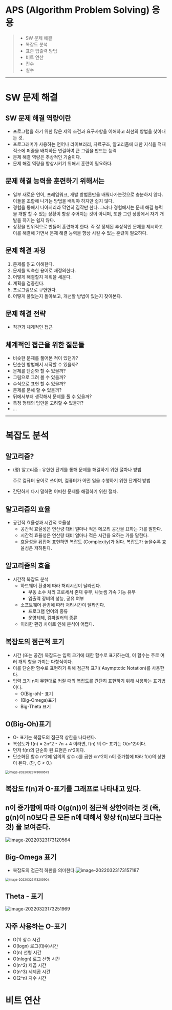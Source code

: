 # APS (Algorithm Problem Solving) 응용 

>
>
>- SW 문제 해결
>- 복잡도 분석
>- 표준 입출력 방법
>- 비트 연산
>- 진수
>- 실수

<hr>

# **SW 문제 해결**

## SW 문제 해결 역량이란

- 프로그램을 하기 위한 많은 제약 조건과 요구사항을 이해하고 최선의 방법을 찾아내는 것.
- 프로그래머가 사용하는 언어나 라이브러리, 자료구조, 알고리즘에 대한 지식을 적재 적소에 퍼즐을 배치하든 연결하여 큰 그림을 만드는 능력
- 문제 해결 역량은 추상적인 기술이다. 
- 문제 해결 역량을 향상시키기 위해서 훈련이 필요하다.

## 문제 해결 능력을 훈련하기 위해서는

- 일부 새로운 언어, 프레임워크, 개발 방법론만을 배워나가는것으로 충분하지 않다. 이들을 조합해 나가는 방법을 배워야 하지만 쉽지 않다.
- 경험을 통해서 나아지리라 막연히 짐작만 한다. 그러나 경험에서는 문제 해결 능력을 개발 할 수 있는 상황이 항상 주어지는 것이 아니며, 또한 그런 상황에서 자기 개발을 하기는 쉽지 않다.
- 상황을 인위적으로 만들어 훈련해야 한다. 즉 잘 정제된 추상적인 문제를 제시하고 이를 해결해 가면서 문제 해결 능력을 향상 시킬 수 있는 훈련이 필요하다.

## 문제 해결 과정

1. 문제를 읽고 이해한다.
2. 문제를 익숙한 용어로 재정의한다.
3. 어떻게 해결할지 계획을 세운다.
4. 계획을 검증한다.
5. 프로그램으로 구현한다.
6. 어떻게 풀었는지 돌아보고, 개선할 방법이 있는지 찾아본다.

## 문제 해결 전략

- 직관과 체계적인 접근

## 체계적인 접근을 위한 질문들

- 비슷한 문제를 풀어본 적이 있던가?
- 단순한 방법에서 시작할 수 있을까?
- 문제를 단순화 할 수 있을까?
- 그림으로 그려 볼 수 있을까?
- 수식으로 표현 할 수 있을까?
- 문제를 분해 할 수 있을까?
- 뒤에서부터 생각해서 문제를 풀 수 있을까?
- 특정 형태의 답만을 고려할 수 있을까?
- ...

<hr>

# **복잡도 분석**

## 알고리즘?

- (명) 알고리즘 : 유한한 단계를 통해 문제를 해결하기 위한 절차나 방법

    주로 컴퓨터 용어로 쓰이며, 컴퓨터가 어떤 일을 수행하기 위한 단계적 방법

- 간단하게 다시 말하면 어떠한 문제를 해결하기 위한 절차.

## 알고리즘의 효율

- 공간적 효율성과 시간적 효율성
    - 공간적 효율성은 연산량 대비 얼마나 적은 메모리 공간을 요하는 가를 말한다.
    - 시간적 효율성은 연산량 대비 얼마나 적은 시간을 요하는 가를 말한다.
    - 효율성을 뒤집어 표현하면 복잡도 (Complexity)가 된다. 복잡도가 높을수록 효율성은 저하된다.

## 알고리즘의 효율

- 시간적 복잡도 분석
    - 하드웨어 환경에 따라 처리시간이 달라진다.
        - 부동 소수 처리 프로세서 존재 유무, 나눗셈 가속 기능 유무
        - 입출력 장비의 성능, 공유 여부
    - 소프트웨어 환경에 따라 처리시간이 달라진다.
        - 프로그램 언어의 종류
        - 운영체제, 컴파일러의 종류
    - 이러한 환경 차이로 인해 분석이 어렵다.

## 복잡도의 점근적 표기

- 시간 (또는 공간) 복잡도는 입력 크기에 대한 함수로 표기하는데, 이 함수는 주로 여러 개의 항을 가지는 다항식이다.
- 이를 단순한 함수로 표현하기 위해 점근적 표기( Asymptotic Notation)를 사용한다.
- 입력 크기 n이 무한대로 커질 때의 복잡도를 간단히 표현하기 위해 사용하는 표기법이다.
    - O(Big-oh)- 표기
    - (Big-Omega)표기
    - Big-Theta 표기

## O(Big-Oh)표기

- O- 표기는 복잡도의 점근적 상한을 나타낸다.
- 복잡도가 f(n) = 2n^2 - 7n + 4 이라면, f(n) 의 O- 표기는 O(n^2)이다.
- 먼저 f(n)의 단순화 된 표현은 n^2이다.
- 단순화된 함수 n^2에 임의의 상수 c를 곱한 cn^2이  n이 증가함에 따라 f(n)의 상한이 된다. (단, C > 0.)

<img src="%ED%8C%8C%EC%9D%B4%EC%8D%AC%20%EC%9D%91%EC%9A%A9_start_0323_%EB%8B%A8%EA%B6%8C%ED%99%94.assets/image-20220323173009573.png" alt="image-20220323173009573" style="zoom:67%;" />

## 복잡도 f(n)과 O-표기를 그래프로 나타내고 있다.

## n이 증가함에 따라 O(g(n))이 점근적 상한이라는 것 (즉, g(n)이 n0보다 큰 모든 n에 대해서 항상 f(n)보다 크다는 것) 을 보여준다.

![image-20220323173120564](%ED%8C%8C%EC%9D%B4%EC%8D%AC%20%EC%9D%91%EC%9A%A9_start_0323_%EB%8B%A8%EA%B6%8C%ED%99%94.assets/image-20220323173120564.png)

## Big-Omega 표기

- 복잡도의 점근적 하한을 의미한다.![image-20220323173157187](%ED%8C%8C%EC%9D%B4%EC%8D%AC%20%EC%9D%91%EC%9A%A9_start_0323_%EB%8B%A8%EA%B6%8C%ED%99%94.assets/image-20220323173157187.png)

<img src="%ED%8C%8C%EC%9D%B4%EC%8D%AC%20%EC%9D%91%EC%9A%A9_start_0323_%EB%8B%A8%EA%B6%8C%ED%99%94.assets/image-20220323173205904.png" alt="image-20220323173205904" style="zoom: 67%;" />

## Theta - 표기

![image-20220323173251969](%ED%8C%8C%EC%9D%B4%EC%8D%AC%20%EC%9D%91%EC%9A%A9_start_0323_%EB%8B%A8%EA%B6%8C%ED%99%94.assets/image-20220323173251969.png)

## 자주 사용하는 O-표기

- O(1) 상수 시간
- O(logn) 로그(대수)시간
- O(n) 선형 시간
- O(nlogn) 로그 선형 시간
- O(n^2) 제곱 시간
- O(n^3) 세제곱 시간
- O(2^n) 지수 시간



# 비트 연산

